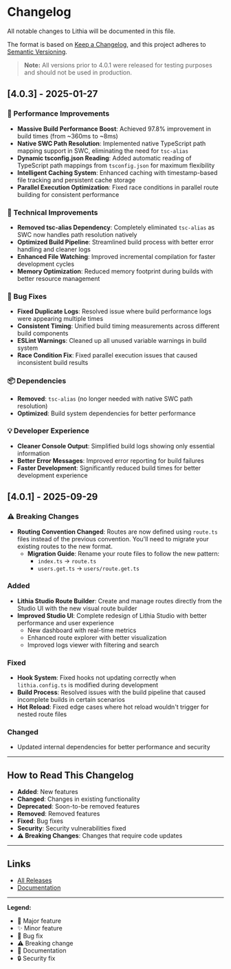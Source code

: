 # Changelog

All notable changes to Lithia will be documented in this file.

The format is based on [Keep a Changelog](https://keepachangelog.com/en/1.0.0/),
and this project adheres to [Semantic Versioning](https://semver.org/spec/v2.0.0.html).

> **Note:** All versions prior to 4.0.1 were released for testing purposes and should not be used in production.

## [4.0.3] - 2025-01-27

### 🚀 Performance Improvements

- **Massive Build Performance Boost**: Achieved 97.8% improvement in build times (from ~360ms to ~8ms)
- **Native SWC Path Resolution**: Implemented native TypeScript path mapping support in SWC, eliminating the need for `tsc-alias`
- **Dynamic tsconfig.json Reading**: Added automatic reading of TypeScript path mappings from `tsconfig.json` for maximum flexibility
- **Intelligent Caching System**: Enhanced caching with timestamp-based file tracking and persistent cache storage
- **Parallel Execution Optimization**: Fixed race conditions in parallel route building for consistent performance

### 🔧 Technical Improvements

- **Removed tsc-alias Dependency**: Completely eliminated `tsc-alias` as SWC now handles path resolution natively
- **Optimized Build Pipeline**: Streamlined build process with better error handling and cleaner logs
- **Enhanced File Watching**: Improved incremental compilation for faster development cycles
- **Memory Optimization**: Reduced memory footprint during builds with better resource management

### 🐛 Bug Fixes

- **Fixed Duplicate Logs**: Resolved issue where build performance logs were appearing multiple times
- **Consistent Timing**: Unified build timing measurements across different build components
- **ESLint Warnings**: Cleaned up all unused variable warnings in build system
- **Race Condition Fix**: Fixed parallel execution issues that caused inconsistent build results

### 📦 Dependencies

- **Removed**: `tsc-alias` (no longer needed with native SWC path resolution)
- **Optimized**: Build system dependencies for better performance

### 💡 Developer Experience

- **Cleaner Console Output**: Simplified build logs showing only essential information
- **Better Error Messages**: Improved error reporting for build failures
- **Faster Development**: Significantly reduced build times for better development experience

## [4.0.1] - 2025-09-29

### ⚠️ Breaking Changes

- **Routing Convention Changed**: Routes are now defined using `route.ts` files instead of the previous convention. You'll need to migrate your existing routes to the new format.
  - **Migration Guide**: Rename your route files to follow the new pattern:
    - `index.ts` → `route.ts`
    - `users.get.ts` → `users/route.get.ts`

### Added

- **Lithia Studio Route Builder**: Create and manage routes directly from the Studio UI with the new visual route builder
- **Improved Studio UI**: Complete redesign of Lithia Studio with better performance and user experience
  - New dashboard with real-time metrics
  - Enhanced route explorer with better visualization
  - Improved logs viewer with filtering and search

### Fixed

- **Hook System**: Fixed hooks not updating correctly when `lithia.config.ts` is modified during development
- **Build Process**: Resolved issues with the build pipeline that caused incomplete builds in certain scenarios
- **Hot Reload**: Fixed edge cases where hot reload wouldn't trigger for nested route files

### Changed

- Updated internal dependencies for better performance and security

---

## How to Read This Changelog

- **Added**: New features
- **Changed**: Changes in existing functionality
- **Deprecated**: Soon-to-be removed features
- **Removed**: Removed features
- **Fixed**: Bug fixes
- **Security**: Security vulnerabilities fixed
- **⚠️ Breaking Changes**: Changes that require code updates

---

## Links

- [All Releases](https://github.com/lithia-framework/lithia/releases)
- [Documentation](https://lithiajs.com)

---

**Legend:**
- 🎉 Major feature
- ✨ Minor feature  
- 🐛 Bug fix
- ⚠️ Breaking change
- 📝 Documentation
- 🔒 Security fix